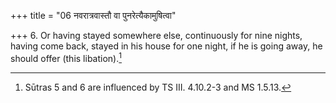 +++
title = "06 नवरात्रवास्तौ वा पुनरेत्यैकामुषित्वा"

+++
6. Or having stayed somewhere else, continuously for nine nights, having come back, stayed in his house for one night, if he is going away, he should offer (this libation).[^1]  


[^1]: Sūtras 5 and 6 are influenced by TS III. 4.10.2-3 and MS 1.5.13.
